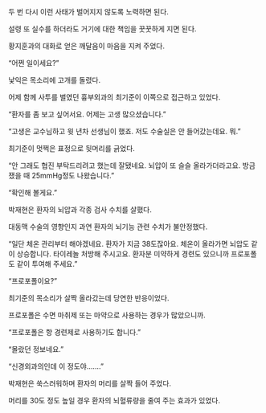 두 번 다시 이런 사태가 벌어지지 않도록 노력하면 된다.

설령 또 실수를 하더라도 거기에 대한 책임을 꿋꿋하게 지면 된다.

황지훈과의 대화로 얻은 깨달음이 마음을 지켜 주었다.

“어쩐 일이세요?”

낯익은 목소리에 고개를 돌렸다.

어제 함께 사투를 벌였던 흉부외과의 최기준이 이쪽으로 접근하고 있었다.

“환자를 좀 보고 싶어서요. 어제는 고생 많으셨습니다.”

“고생은 교수님하고 윗 년차 선생님이 했죠. 저도 수술실은 안 들어갔는데요. 뭐.”

최기준이 멋쩍은 표정으로 뒷머리를 긁었다.

“안 그래도 협진 부탁드리려고 했는데 잘됐네요. 뇌압이 또 슬슬 올라가더라고요. 방금 쟀을 때 25mmHg정도 나왔습니다.”

“확인해 볼게요.”

박재현은 환자의 뇌압과 각종 검사 수치를 살폈다.

대동맥 수술의 영향인지 과연 환자의 뇌기능 관련 수치가 불안정했다.

“일단 체온 관리부터 해야겠네요. 환자가 지금 38도잖아요. 체온이 올라가면 뇌압도 같이 상승합니다. 타이레놀 처방해 주시고요. 환자분 미약하게 경련도 있으니까 프로포폴도 같이 투여해 주세요.”

“프로포폴이요?”

최기준의 목소리가 살짝 올라갔는데 당연한 반응이었다.

프로포폴은 수면 마취제 또는 마약으로 사용하는 경우가 많았으니까.

“프로포폴은 항 경련제로 사용하기도 합니다.”

“몰랐던 정보네요.”

“신경외과의인데 이 정도야…….”

박재현은 쑥스러워하며 환자의 머리를 살짝 들어 주었다.

머리를 30도 정도 높일 경우 환자의 뇌혈류량을 줄여 주는 효과가 있었다.